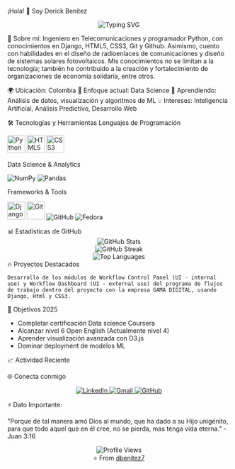 ¡Hola! 👋 Soy Derick Benítez
<div align="center">
  <img src="https://readme-typing-svg.herokuapp.com?font=Fira+Code&pause=1000&color=2196F3&center=true&vCenter=true&width=435&lines=Data+Science+Enthusiast;Python+Developer;Always+Learning+Something+New" alt="Typing SVG" />
</div>

🚀 Sobre mí:
Ingeniero en Telecomunicaciones y programador Python, con conocimientos en
Django, HTML5, CSS3, Git y Github. Asimismo, cuento con habilidades en el diseño de radioenlaces de comunicaciones y diseño de sistemas solares fotovoltaicos. Mis conocimientos no se limitan a la tecnología; también he contribuido a la creación y
fortalecimiento de organizaciones de economía solidaria, entre otros.

🌍 Ubicación: Colombia
🎯 Enfoque actual: Data Science
🌱 Aprendiendo: Análisis de datos, visualización y algoritmos de ML
💡 Intereses: Inteligencia Artificial, Análisis Predictivo, Desarrollo Web

🛠️ Tecnologías y Herramientas
Lenguajes de Programación
<p align="left">
<img src="https://raw.githubusercontent.com/danielcranney/readme-generator/main/public/icons/skills/python-colored.svg" width="40" height="40" alt="Python" />
<img src="https://raw.githubusercontent.com/danielcranney/readme-generator/main/public/icons/skills/html5-colored.svg" width="40" height="40" alt="HTML5" />
<img src="https://raw.githubusercontent.com/danielcranney/readme-generator/main/public/icons/skills/css3-colored.svg" width="40" height="40" alt="CSS3" />
</p>
Data Science & Analytics
<p align="left">
<img src="https://img.shields.io/badge/numpy-%23013243.svg?style=for-the-badge&logo=numpy&logoColor=white" alt="NumPy" />
<img src="https://img.shields.io/badge/pandas-%23150458.svg?style=for-the-badge&logo=pandas&logoColor=white" alt="Pandas" />

</p>
Frameworks & Tools
<p align="left">
<img src="https://raw.githubusercontent.com/danielcranney/readme-generator/main/public/icons/skills/django-colored.svg" width="40" height="40" alt="Django" />
<img src="https://raw.githubusercontent.com/danielcranney/readme-generator/main/public/icons/skills/git-colored.svg" width="40" height="40" alt="Git" />
<img src="https://img.shields.io/badge/github-%23121011.svg?style=for-the-badge&logo=github&logoColor=white" alt="GitHub" />
<img src="https://img.shields.io/badge/Fedora-294172?style=for-the-badge&logo=fedora&logoColor=white" alt="Fedora" />
</p>
📊 Estadísticas de GitHub
<div align="center">
  <img src="https://github-readme-stats.vercel.app/api?username=dbenitez7&show_icons=true&theme=radical&hide_border=true&count_private=true" alt="GitHub Stats" />
</div>
<div align="center">
  <img src="https://github-readme-streak-stats.herokuapp.com/?user=dbenitez7&theme=radical&hide_border=true" alt="GitHub Streak" />
</div>
<div align="center">
  <img src="https://github-readme-stats.vercel.app/api/top-langs/?username=dbenitez7&layout=compact&theme=radical&hide_border=true" alt="Top Languages" />
</div>
🔥 Proyectos Destacados
<div>

    Desarrollo de los módulos de Workflow Control Panel (UI - internal use) y Workflow Dashboard (UI - external use) del programa de flujos de trabajo dentro del proyecto con la empresa GAMA DIGITAL, usando Django, Html y CSS3. 

  

🎯 Objetivos 2025

 * Completar certificación Data science Coursera
 * Alcanzar nivel 6 Open English (Actualmente nivel 4)
 * Aprender visualización avanzada con D3.js
 * Dominar deployment de modelos ML

📈 Actividad Reciente
<!--START_SECTION:activity-->
<!--END_SECTION:activity-->
🌐 Conecta conmigo
<p align="center">
<a href="https://www.linkedin.com/in/derick-benitez" target="_blank">
  <img src="https://img.shields.io/badge/LinkedIn-0077B5?style=for-the-badge&logo=linkedin&logoColor=white" alt="LinkedIn" />
</a>
<a href="mailto:dbenitez18@gmail.com" target="_blank">
  <img src="https://img.shields.io/badge/Gmail-D14836?style=for-the-badge&logo=gmail&logoColor=white" alt="Gmail" />
</a>
<a href="https://github.com/dbenitez7" target="_blank">
  <img src="https://img.shields.io/badge/GitHub-100000?style=for-the-badge&logo=github&logoColor=white" alt="GitHub" />
</a>
</p>
⚡ Dato Importante:

"Porque de tal manera amó Dios al mundo, que ha dado a su Hijo unigénito, para que todo aquel que en él cree, no se pierda, mas tenga vida eterna." - Juan 3:16


<div align="center">
  <img src="https://komarev.com/ghpvc/?username=dbenitez7&color=blueviolet&style=flat-square&label=Profile+Views" alt="Profile Views" />
</div>
<div align="center">
  ⭐️ From <a href="https://github.com/dbenitez7">dbenitez7</a>
</div>
